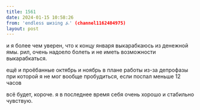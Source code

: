 ```yaml
---
title: 1561
date: 2024-01-15 10:58:26
from: 'endless шизing ⍼' (channel1162404975)
layout: post
---
```


и я более чем уверен, что к концу января выкарабкаюсь из денежной ямы. рил, очень надоело болеть и не иметь возможности выкарабкаться.

ещё и проёбанные октябрь и ноябрь в плане работы из-за депрофазы при которой я не мог вообще пробудиться, если поспал меньше 12 часов 

всё будет, короче. я в последнее время себя очень хорошо и стабильно чувствую.

